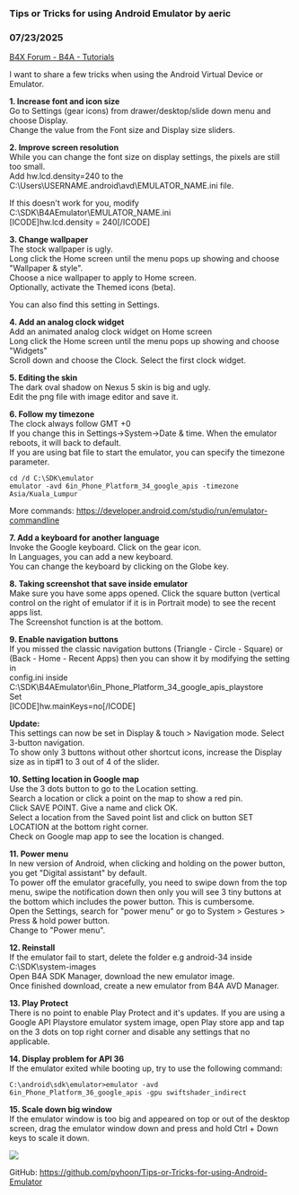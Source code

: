 ### Tips or Tricks for using Android Emulator by aeric
### 07/23/2025
[B4X Forum - B4A - Tutorials](https://www.b4x.com/android/forum/threads/158120/)

I want to share a few tricks when using the Android Virtual Device or Emulator.  
  
**1. Increase font and icon size**  
Go to Settings (gear icons) from drawer/desktop/slide down menu and choose Display.  
Change the value from the Font size and Display size sliders.  
  
**2. Improve screen resolution**  
While you can change the font size on display settings, the pixels are still too small.  
Add hw.lcd.density=240 to the C:\Users\USERNAME\.android\avd\EMULATOR\_NAME.ini file.  
  
If this doesn't work for you, modify C:\SDK\B4AEmulator\EMULATOR\_NAME.ini  
[ICODE]hw.lcd.density = 240[/ICODE]  
  
**3. Change wallpaper**  
The stock wallpaper is ugly.  
Long click the Home screen until the menu pops up showing and choose "Wallpaper & style".  
Choose a nice wallpaper to apply to Home screen.  
Optionally, activate the Themed icons (beta).  
  
You can also find this setting in Settings.  
  
**4. Add an analog clock widget**  
Add an animated analog clock widget on Home screen  
Long click the Home screen until the menu pops up showing and choose "Widgets"  
Scroll down and choose the Clock. Select the first clock widget.  
  
**5. Editing the skin**  
The dark oval shadow on Nexus 5 skin is big and ugly.  
Edit the png file with image editor and save it.  
  
**6. Follow my timezone**  
The clock always follow GMT +0  
If you change this in Settings->System->Date & time. When the emulator reboots, it will back to default.  
If you are using bat file to start the emulator, you can specify the timezone parameter.  

```B4X
cd /d C:\SDK\emulator  
emulator -avd 6in_Phone_Platform_34_google_apis -timezone Asia/Kuala_Lumpur
```

  
  
More commands: <https://developer.android.com/studio/run/emulator-commandline>  
  
**7. Add a keyboard for another language**  
Invoke the Google keyboard. Click on the gear icon.  
In Languages, you can add a new keyboard.  
You can change the keyboard by clicking on the Globe key.  
  
**8. Taking screenshot that save inside emulator**  
Make sure you have some apps opened. Click the square button (vertical control on the right of emulator if it is in Portrait mode) to see the recent apps list.  
The Screenshot function is at the bottom.  
  
**9. Enable navigation buttons**  
If you missed the classic navigation buttons (Triangle - Circle - Square) or (Back - Home - Recent Apps) then you can show it by modifying the setting in  
config.ini inside C:\SDK\B4AEmulator\6in\_Phone\_Platform\_34\_google\_apis\_playstore  
Set  
[ICODE]hw.mainKeys=no[/ICODE]  
  
**Update:**  
This settings can now be set in Display & touch > Navigation mode. Select 3-button navigation.  
To show only 3 buttons without other shortcut icons, increase the Display size as in tip#1 to 3 out of 4 of the slider.  
  
**10. Setting location in Google map**  
Use the 3 dots button to go to the Location setting.  
Search a location or click a point on the map to show a red pin.  
Click SAVE POINT. Give a name and click OK.  
Select a location from the Saved point list and click on button SET LOCATION at the bottom right corner.  
Check on Google map app to see the location is changed.  
  
**11. Power menu**  
In new version of Android, when clicking and holding on the power button, you get "Digital assistant" by default.  
To power off the emulator gracefully, you need to swipe down from the top menu, swipe the notification down then only you will see 3 tiny buttons at the bottom which includes the power button. This is cumbersome.  
Open the Settings, search for "power menu" or go to System > Gestures > Press & hold power button.  
Change to "Power menu".  
  
**12. Reinstall**  
If the emulator fail to start, delete the folder e.g android-34 inside C:\SDK\system-images  
Open B4A SDK Manager, download the new emulator image.  
Once finished download, create a new emulator from B4A AVD Manager.  
  
**13. Play Protect**  
There is no point to enable Play Protect and it's updates. If you are using a Google API Playstore emulator system image, open Play store app and tap on the 3 dots on top right corner and disable any settings that no applicable.  
  
**14. Display problem for API 36**  
If the emulator exited while booting up, try to use the following command:  

```B4X
C:\android\sdk\emulator>emulator -avd 6in_Phone_Platform_36_google_apis -gpu swiftshader_indirect
```

  
  
**15. Scale down big window**  
If the emulator window is too big and appeared on top or out of the desktop screen, drag the emulator window down and press and hold Ctrl + Down keys to scale it down.  
  
![](https://www.b4x.com/android/forum/attachments/165514)  
  
GitHub: <https://github.com/pyhoon/Tips-or-Tricks-for-using-Android-Emulator>